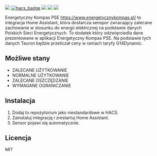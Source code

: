 [![](https://img.shields.io/github/release/ollo69/ha-smartthinq-washer/all.svg?style=for-the-badge)](https://github.com/ollo69/ha-smartthinq-sensors/releases)
[![hacs_badge](https://img.shields.io/badge/HACS-Default-orange.svg?style=for-the-badge)](https://github.com/custom-components/hacs)
[![](https://img.shields.io/github/license/ollo69/ha-smartthinq-washer?style=for-the-badge)](LICENSE)
[![](https://img.shields.io/badge/MAINTAINER-%40ollo69-red?style=for-the-badge)](https://github.com/ollo69)
[![](https://img.shields.io/badge/COMMUNITY-FORUM-success?style=for-the-badge)](https://community.home-assistant.io)

Energetyczny Kompas PSE https://www.energetycznykompas.pl/  to integracja Home Assistant, która dostarcza senspor zwracający zalecane zachowanie w stosunku do energii elektrcznej na podstawie danych Polskich Sieci Energetycznych. To dodatek który odzwięrciedla dane prezentowane w aplikacji Energetyczny Kompas PSE. Na podstawie tych danych Tauron będzie przeliczał ceny w ramach taryfy G14Dynamic.

## Możliwe stany
- ZALECANE UŻYTKOWANIE
- NORMALNE UŻYTKOWANIE
- ZALECANE OSZCZĘDZANIE
- WYMAGANE OGRANICZANIE

## Instalacja
1. Dodaj to repozytorium jako niestandardowe w HACS.
2. Zainstaluj integrację i zrestartuj Home Assistant.
3. Sensor pojawi się automatycznie.

## Licencja
MIT
